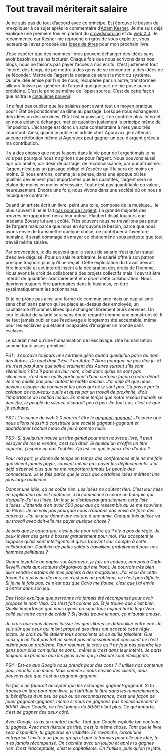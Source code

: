 # Tout travail mériterait salaire

Je ne suis pas du tout d’accord avec ce principe. Et j’éprouve le besoin de m’expliquer à ce sujet après le commentaire d’[Adam Kesher](http://adamkesher.canalblog.com/archives/2006/08/04/2413153.html). Je me suis déjà expliqué une première fois en parlant du [crowdsourcing](/2006/07/03/cerveaux-humains-disponibles/) et du [web 2.0](/2006/05/20/la-fin-des-copyrights-avec-le-web-20/). Je recommence car Kesher me reproche en gros de vous exploiter, vous lecteurs qui avez proposé des [idées de titres](/2006/08/04/sos-cherche-titre-desesperement/) pour mon prochain livre.

J’ose espérer que des hommes libres peuvent échanger des idées sans avoir besoin de se les facturer. Chaque fois que nous écrivons dans nos blogs, nous ne faisons pas payer l’accès à nos écrits. C’est justement tout l’intérêt des blogs, de permettre à des gens de se rencontrer, à des idées de se féconder. Mettre de l’argent là dedans ce serait la mort du système. Qu’une idée émise par l’un de nous, récupérée par un autre, transformée ailleurs finisse par générer de l’argent quelque part ne me pose aucun problème. C’est le principe même de l’open source. C’est de cette façon que naîtra le [cinquième pouvoir](http://eznogood.blogspot.com/2006/05/web-20-le-cinquime-pouvoir.html).

Il ne faut pas oublier que les salaires sont avant tout un moyen pratique pour l’État de ponctionner sa dîme au passage. Lorsque nous échangeons des idées ou des services, l’État est impuissant, il ne contrôle plus. Internet, en nous aidant à échanger, met en question justement le principe même de l’imposition. L’échange est donc un acte contestataire à mes yeux très important. Ainsi, quand je publie un article chez Agoravox, je n’attends aucune rétribution même si Agoravox peut gagner un peu d’argent grâce à ma contribution.

Il y a des choses que nous faisons dans la vie pour de l’argent mais je ne vois pas pourquoi nous n’agirions que pour l’argent. Nous pouvons aussi agir par amitié, par désir de partage, de reconnaissance, par pur altruisme… l’argent n’est pas un passage obligé et j’espère qu’il le sera de moins en moins. Si nous entrons, comme je le pense, dans une époque où les qualités deviennent plus importantes que les quantités, l’argent sera un étalon de moins en moins nécessaire. Tout n’est pas quantifiable en valeur, heureusement. Encore une fois, nous vivons dans une société où on nous a inculqué le contraire.

Quand un artiste écrit un livre, peint une toile, compose de la musique… le plus souvent il ne le fait [pas pour de l’argent](/2006/05/22/les-aberrations-du-capitalisme/). La grande majorité des œuvres ne rapportent rien à leur auteur. Flaubert disait toujours que madame Bovary lui avait coûté. Très souvent nous ne travaillons pas pour de l’argent mais parce que nous en éprouvons le besoin, parce que nous avons envie de transmettre quelque chose, de contribuer à l’aventure humaine. Il serait dommage d’enrayer ce phénomène sous prétexte que tout travail mérite salaire.

Par provocation, je dis souvent que le statut de salarié n’est qu’un statut d’esclave déguisé. Pour un salaire arbitraire, le salarié offre à son patron presque toujours plus qu’il ne reçoit. Cette exploitation du travail devrait être interdite et cet interdit inscrit à la déclaration des droits de l’homme. Nous avons le droit de collaborer à des projets collectifs mais il devrait être interdit de quantifier arbitrairement et *a priori* cette collaboration. Nous devrions toujours être partenaires dans le business, en être systématiquement les actionnaires.

Et je ne prône pas ainsi une forme de communisme mais un capitalisme sans chef, sans patron qui se place au-dessus des employés, un capitalisme d’hommes libres qui échangent librement leurs services. Un jour le statut de salarié sera sans doute regardé comme une monstruosité. Il ne faut jamais oublier que l’esclavage a longtemps été acceptable, même pour les esclaves qui étaient incapables d’imaginer un monde sans esclaves.

Le salariat n’est qu’une humanisation de l’esclavage. Une humanisation somme toute assez primitive.

*PS1 : J’éprouve toujours une certaine gêne quand quelqu’un parle au nom des Autres. De quel droit ? Est-il un Autre ? Alors pourquoi ne pas dire je. Et s’il n’est pas Autre que sait-il vraiment des Autres surtout s’ils sont silencieux ? Et s’il parle en leur nom, c’est donc qu’ils ne sont pas silencieux, c’est donc qu’ils participent d’une certaine façon à notre débat. Je n'en oublie pas pour autant la réalité sociale. J’ai déjà dit que nous devions essayer de connecter les gens qui ne le sont pas. Ça passe par la création de nouveaux outils et aussi par un travail de proximité, d’où l’importance de l’action locale. En même temps que notre réseau humain se densifie, le peuple du silence disparaît peu à peu. En tout cas, c’est ce que je souhaite.*

*PS2 : L’essence du web 2.0 pourrait être le* [*gagnant-gagnant*](/2006/05/12/win-win/)*. J’espère que nous allons réussir à construire une société gagnant-gagnant et abandonner l’actuel mode de jeu à somme nulle.*

*PS3 : Si quelqu’un trouve un titre génial pour mon nouveau livre, il peut essayer de me le vendre, c’est son droit. Si quelqu’un m'offre un titre superbe, j’espère ne pas l’oublier. Qu’est-ce que je peux dire d’autre ?*

*Pour ma part, je donne de temps en temps des conférences et je ne me fais quasiment jamais payer, souvent même pas payer les déplacements. J'ai déjà dépensé plus que ne me rapportera jamais Le peuple des connecteurs. Je le fais parce que je crois que certaines idées méritent une plus large audience.*

*Donner une idée, ça ne coûte rien. Les idées ne coûtent rien. C’est leur mise en application qui est coûteuse. J’ai commencé à cérire un bouquin qui s’appelle J’ai eu l’idée. Un jour, je distribuerai gratuitement cette liste d'idées. J’attends d’en avoir 500 pour que ça ressemble au Je me souviens de Perec. Je ne vois pas pourquoi nous n’aurions pas envie de faire des cadeaux. J’ai un jour donné une voiture à une amie. Chaque fois qu’elle va au travail avec doit-elle me payer quelque chose ?*

*Je sais que je caricature, c’est juste pour redire qu’il n’y a pas de règle. Je peux inviter des gens à bosser gratuitement pour moi, s’ils acceptent je suppose qu’ils sont intelligents et qu’ils trouvent leur compte à cette collaboration. Combien de petits soldats travaillent gratuitement pour nos hommes politiques ?*

*Quand je publie un papier sur Agoravox, je fais un cadeau, non pas à Carlo Revelli, mais aux lecteurs d’Agoravox qui me liront. Je pourrais très bien aller vendre certains de mes papiers à des magazines. J’ai vécu de cette façon il y a plus de dix ans, ce n’est pas un problème, ce n’est pas difficile. Si je ne le fais pas, ce n’est pas que Carlo me flouse, c’est que j’ai envie d’entrer dans son jeu.*

*Dee Hock explique que personne n’a jamais été récompensé pour avoir proposé le nom Visa. Ça s’est fait comme ça. Et je trouve que c’est bien. Quelle importance que nous ayons presque tous aujoud’hui le logo Visa collé sur notre carte de crédit ? Si j’avais trouvé le nom, ça m’aurait amusé.*

*Je crois que nous devons laisser les gens libres se débrouiller entre eux. Je suis sûr que ceux qui m’ont proposé des titres ont accepté cette règle tacite. Je crois qu’ils étaient tous conscients de ce qu’ils faisaient. Que ceux qui ne l’ont pas fait ne soient pas nécessairement conscient ce n’est même pas un problème. Pour résumer, je crois qu’il ne faut pas prendre les gens pour plus con qu’ils ne sont… même si c’est dans leur intérêt. Je parts toujours du principe que les gens avec qui je discute sont intelligents.*

*PS4 : Est-ce que Google nous prends pour des cons ? Il utilise nos contenus pour enrichir son index. Mais comme il nous envoie des clients, nous pouvons dire que c’est du gagnant-gagnant.*

*En fait, il ne faudrait accepter que les échanges gagnant-gagnant. Si tu trouves un titre pour mon livre, je t’attribue le titre dans les remerciements, tu bénéficies d’un peu de pub ou de reconnaissance, c’est une façon de jouer gagnant-gagnant, même si nous ne gagnons pas nécessairement à 50/50. Avec Google, ce n’est jamais du 50/50 n’ont plus. Ce qui importe, c’est de gagner des deux côté.*

*Avec Google, tu as un contrat tacite. Tant que Google exploite ton contenu, tu gagnes. Avec mon histoire de titre, c’est la même chose. Tant que le livre sera disponible, tu gagneras en visibilité. En revanche, lorsqu'une entreprise t'invite à un focus group et que tu trouves pour elle une idée, tu n'es jamais récompensé. On t’achète avec un joujou et après tu gagnes rien. C’est inacceptable, c'est le capitalisme. On t’utilise, puis qu’on te jette.*